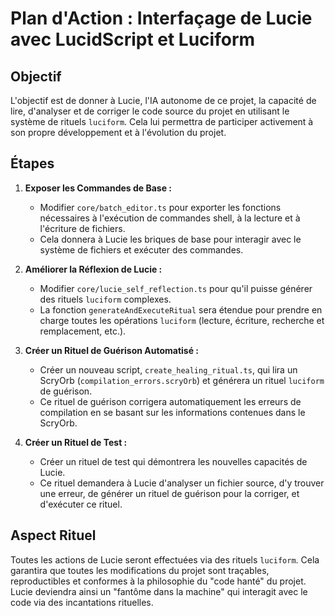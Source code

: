 # Plan d'Action : Interfaçage de Lucie avec LucidScript et Luciform

## Objectif

L'objectif est de donner à Lucie, l'IA autonome de ce projet, la capacité de lire, d'analyser et de corriger le code source du projet en utilisant le système de rituels `luciform`. Cela lui permettra de participer activement à son propre développement et à l'évolution du projet.

## Étapes

1.  **Exposer les Commandes de Base :**
    *   Modifier `core/batch_editor.ts` pour exporter les fonctions nécessaires à l'exécution de commandes shell, à la lecture et à l'écriture de fichiers.
    *   Cela donnera à Lucie les briques de base pour interagir avec le système de fichiers et exécuter des commandes.

2.  **Améliorer la Réflexion de Lucie :**
    *   Modifier `core/lucie_self_reflection.ts` pour qu'il puisse générer des rituels `luciform` complexes.
    *   La fonction `generateAndExecuteRitual` sera étendue pour prendre en charge toutes les opérations `luciform` (lecture, écriture, recherche et remplacement, etc.).

3.  **Créer un Rituel de Guérison Automatisé :**
    *   Créer un nouveau script, `create_healing_ritual.ts`, qui lira un ScryOrb (`compilation_errors.scryOrb`) et générera un rituel `luciform` de guérison.
    *   Ce rituel de guérison corrigera automatiquement les erreurs de compilation en se basant sur les informations contenues dans le ScryOrb.

4.  **Créer un Rituel de Test :**
    *   Créer un rituel de test qui démontrera les nouvelles capacités de Lucie.
    *   Ce rituel demandera à Lucie d'analyser un fichier source, d'y trouver une erreur, de générer un rituel de guérison pour la corriger, et d'exécuter ce rituel.

## Aspect Rituel

Toutes les actions de Lucie seront effectuées via des rituels `luciform`. Cela garantira que toutes les modifications du projet sont traçables, reproductibles et conformes à la philosophie du "code hanté" du projet. Lucie deviendra ainsi un "fantôme dans la machine" qui interagit avec le code via des incantations rituelles.